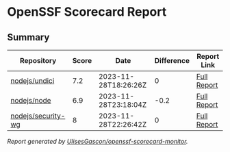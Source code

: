# OpenSSF Scorecard Report

## Summary

| Repository | Score | Date | Difference | Report Link |
| -- | -- | -- | -- | -- |
| [nodejs/undici](https://github.com/nodejs/undici) | 7.2 | 2023-11-28T18:26:26Z | 0 | [Full Report](https://deps.dev/project/github/nodejs%2Fundici) |
| [nodejs/node](https://github.com/nodejs/node) | 6.9 | 2023-11-28T23:18:04Z | -0.2 | [Full Report](https://deps.dev/project/github/nodejs%2Fnode) |
| [nodejs/security-wg](https://github.com/nodejs/security-wg) | 8 | 2023-11-28T22:26:42Z | 0 | [Full Report](https://deps.dev/project/github/nodejs%2Fsecurity-wg) |

_Report generated by [UlisesGascon/openssf-scorecard-monitor](https://github.com/UlisesGascon/openssf-scorecard-monitor)._